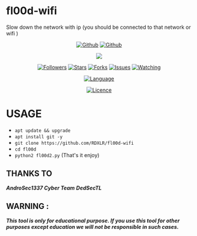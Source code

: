 # fl00d-wifi
Slow down the network with ip (you should be connected to that network or wifi )

<p align="center">
<a href="https://github.com/rdxlr"><img title="Github" src="https://img.shields.io/badge/rdxlr-grey?style=for-the-badge&logo=github"></a>
<a href="https://github.com/rdxlr/fl00d-wifi"><img title="Github" src="https://img.shields.io/badge/fl00d_wifi-orange?style=for-the-badge"></a>
</p>

<p align="center">
<img src="https://raw.githubusercontent.com/RDXLR/fl00d-wifi/main/fl00d-wifi-poster.png">
</p>

<p align="center">
<a href="https://github.com/rdxlr"><img title="Followers" src="https://img.shields.io/github/followers/rdxlr?color=blue&style=flat-square"></a>
<a href="https://github.com/rdxlr/fl00d-wifi"><img title="Stars" src="https://img.shields.io/github/stars/rdxlr/fl00d-wifi?color=red&style=flat-square"></a>
<a href="https://github.com/rdxlr/fl00d-wifi"><img title="Forks" src="https://img.shields.io/github/forks/rdxlr/fl00d-wifi?color=red&style=flat-square"></a>
<a href="https://github.com/rdxlr/fl00d-wifi"><img title="Issues" src="https://img.shields.io/github/issues/rdxlr/fl00d-wifi?color=red&style=flat-square"></a>
<a href="https://github.com/rdxlr/fl00d-wifi"><img title="Watching" src="https://img.shields.io/github/watchers/rdxlr/fl00d-wifi?label=Watchers&color=red&style=flat-square"></a>
</p>

<p align="center">
<a href="https://github.com/rdxlr"><img title="Language" src="https://img.shields.io/badge/Made%20with-Python_2-1f425f.svg?v=103"></a>
</p>

<p align="center">
<a href="https://github.com/RDXLR/fl00d-wifi/blob/main/LICENSE"><img title="Licence" src="https://img.shields.io/badge/License-MIT LICENCE-blue.svg"></a>
</p>

# USAGE
* `apt update && upgrade`
* `apt install git -y`
* `git clone https://github.com/RDXLR/fl00d-wifi`
* `cd fl00d`
* `python2 fl00d2.py`
(That's it enjoy)

## THANKS TO
***AndroSec1337 Cyber Team***
***DedSecTL***

## WARNING : 
***This tool is only for educational purpose. If you use this tool for other purposes except education we will not be responsible in such cases.***

